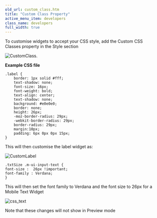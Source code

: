 ```yaml
---
old_url: custom_class.htm
title: "Custom Class Property"
active_menu_item: developers
class_name: developers
full_width: true
---
```



To customise widgets to accept your CSS style, add the Custom CSS Classes property in the Style section

![CustomClass.](/img/docs/customclass-zoom74.png)

**Example CSS file**

    .label {
        border: 1px solid #fff;
        text-shadow: none;
        font-size: 16px;
        font-weight: bold;
        text-align: center;
        text-shadow: none;
        background: #e0e0e0;
        border: none;
        height: 26px;
        -moz-border-radius: 29px;
        -webkit-border-radius: 29px;
        border-radius: 29px;
        margin:10px;
        padding: 6px 0px 0px 15px;
    }

This will then customise the label widget as:

![CustomLabel](/img/docs/customlabel.png)


    .txtSize .m-ui-input-text {
    font-size :  26px !important;
    font-family : Verdana;
    }



This will then set the font family to Verdana and the font size to 26px for a Mobile Text Widget

![css\_text](/img/docs/css_text.png)

Note that these changes will not show in Preview mode

